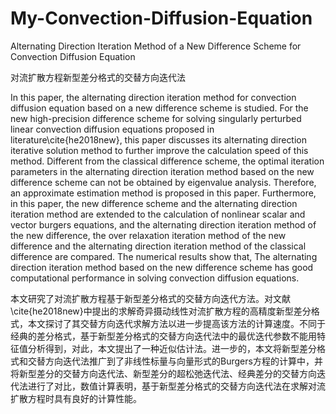 # My-Convection-Diffusion-Equation

Alternating Direction Iteration Method of a New Difference Scheme for Convection Diffusion Equation

对流扩散方程新型差分格式的交替方向迭代法

In this paper, the alternating direction iteration method for convection diffusion equation based on a new difference scheme is studied. For the new high-precision difference scheme for solving singularly perturbed linear convection diffusion equations proposed in literature\cite{he2018new}, this paper discusses its alternating direction iterative solution method to further improve the calculation speed of this method. Different from the classical difference scheme, the optimal iteration parameters in the alternating direction iteration method based on the new difference scheme can not be obtained by eigenvalue analysis. Therefore, an approximate estimation method is proposed in this paper. Furthermore, in this paper, the new difference scheme and the alternating direction iteration method are extended to the calculation of nonlinear scalar and vector burgers equations, and the alternating direction iteration method of the new difference, the over relaxation iteration method of the new difference and the alternating direction iteration method of the classical difference are compared. The numerical results show that, The alternating direction iteration method based on the new difference scheme has good computational performance in solving convection diffusion equations.

本文研究了对流扩散方程基于新型差分格式的交替方向迭代方法。对文献\cite{he2018new}中提出的求解奇异摄动线性对流扩散方程的高精度新型差分格式，本文探讨了其交替方向迭代求解方法以进一步提高该方法的计算速度。不同于经典的差分格式，基于新型差分格式的交替方向迭代法中的最优迭代参数不能用特征值分析得到，对此，本文提出了一种近似估计法。进一步的，本文将新型差分格式和交替方向迭代法推广到了非线性标量与向量形式的Burgers方程的计算中，并将新型差分的交替方向迭代法、新型差分的超松弛迭代法、经典差分的交替方向迭代法进行了对比，数值计算表明，基于新型差分格式的交替方向迭代法在求解对流扩散方程时具有良好的计算性能。

